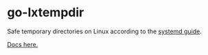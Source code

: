 # go-lxtempdir

Safe temporary directories on Linux according to the
[systemd guide](https://systemd.io/TEMPORARY_DIRECTORIES.html).

[Docs here.](https://godoc.org/github.com/refi64/go-lxtempdir)
